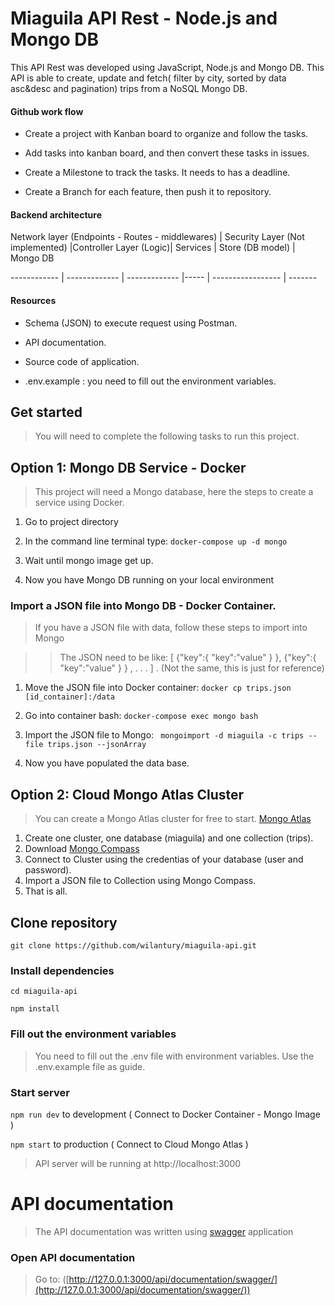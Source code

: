 # Miaguila API Rest - Node.js and Mongo DB

This API Rest was developed using JavaScript, Node.js and Mongo DB. This API is able to create, update and fetch( filter by city, sorted by data asc&desc and pagination) trips from a NoSQL Mongo DB.

  

#### Github work flow

- Create a project with Kanban board to organize and follow the tasks.

- Add tasks into kanban board, and then convert these tasks in issues.

- Create a Milestone to track the tasks. It needs to has a deadline.

- Create a Branch for each feature, then push it to repository.

  

#### Backend architecture

Network layer (Endpoints - Routes - middlewares) | Security Layer (Not implemented) |Controller Layer (Logic)| Services | Store (DB model) | Mongo DB

------------ | ------------- | ------------- |----- | ----------------- | -------

#### Resources

- Schema (JSON) to execute request using Postman.

- API documentation.

- Source code of application.
- .env.example : you need to fill out the environment variables.
  

## Get started

> You will need to complete the following tasks to run this project.

## Option 1: Mongo DB Service - Docker

> This project will need a Mongo database, here the steps to create a service using Docker.

1. Go to project directory

2. In the command line terminal type: ``` docker-compose up -d mongo ```

3. Wait until mongo image get up.

4. Now you have Mongo DB running on your local environment

### Import a JSON file into Mongo DB - Docker Container.

>If you have a JSON file with data, follow these steps to import into Mongo

>> The JSON need to be like: [ {"key":{ "key":"value" } }, {"key":{ "key":"value" } } , . . . ] . (Not the same, this is just for reference)

1. Move the JSON file into Docker container: ``` docker cp trips.json [id_container]:/data ```

2. Go into container bash: ``` docker-compose exec mongo bash ```

3. Import the JSON file to Mongo: ``` mongoimport -d miaguila -c trips --file trips.json --jsonArray```

4. Now you have populated the data base.

## Option 2: Cloud Mongo Atlas Cluster
> You can create a Mongo Atlas cluster for free to start. [Mongo Atlas](https://www.mongodb.com/cloud/atlas)
1. Create one cluster, one database (miaguila) and one collection (trips).
2. Download [Mongo Compass](https://www.mongodb.com/try/download/compass)
3. Connect to Cluster using the credentias of your database (user and password).
4. Import a JSON file to Collection using Mongo Compass.
5. That is all.
## Clone repository

  

```git clone https://github.com/wilantury/miaguila-api.git```

### Install dependencies

```cd miaguila-api```

``` npm install ```

### Fill out the environment variables
> You need to fill out the .env file with environment variables.  Use the .env.example file as guide.
### Start server

```npm run dev``` to development ( Connect to Docker Container - Mongo Image )

``` npm start ``` to production ( Connect to Cloud Mongo Atlas )

> API server will be running at http://localhost:3000

# API documentation

> The API documentation was written using [swagger](http://editor.swagger.io/) application

### Open API documentation

> Go to: ([http://127.0.0.1:3000/api/documentation/swagger/](http://127.0.0.1:3000/api/documentation/swagger/))